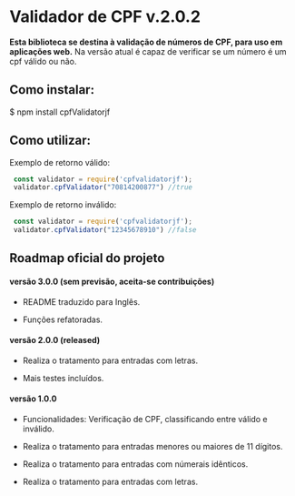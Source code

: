 # Validador de CPF v.2.0.2 

**Esta biblioteca se destina à validação de números de CPF, para uso em aplicações web.** Na versão atual é capaz de verificar se um número é um cpf válido ou não.  

## [](https://github.com/jayferreira/cpfvalidator-#como-instalar)Como instalar:  

$ npm install cpfValidatorjf  

## [](https://github.com/jayferreira/cpfvalidator#como-utilizar)Como utilizar:
  
Exemplo de retorno válido: 
```javascript
 const validator = require('cpfvalidatorjf');
 validator.cpfValidator("70814200877") //true
```
Exemplo de retorno inválido: 
```javascript
 const validator = require('cpfvalidatorjf');
 validator.cpfValidator("12345678910") //false
```  

## [](https://github.com/jayferreira/cpfvalidator#roadmap-oficial-do-projeto)Roadmap oficial do projeto
  

#### [](https://github.com/jayferreira/cpfvalidator#vers%C3%A3o-300-sem-previs%C3%A3o-aceita-se-contribui%C3%A7%C3%B5es)versão 3.0.0 (sem previsão, aceita-se contribuições)
 

- README traduzido para Inglês.

- Funções refatoradas.

  

#### [](https://github.com/jayferreira/cpfvalidator#vers%C3%A3o-200-previs%C3%A3o-outubro2018)versão 2.0.0 (released)

  
- Realiza o tratamento para entradas com letras.

- Mais testes incluídos.

  

#### [](https://github.com/jayferreira/cpfvalidator#vers%C3%A3o-100-released)versão 1.0.0 

  

- Funcionalidades: Verificação de CPF, classificando entre válido e inválido.

- Realiza o tratamento para entradas menores ou maiores de 11 dígitos.

- Realiza o tratamento para entradas com númerais idênticos.

- Realiza o tratamento para entradas com letras.